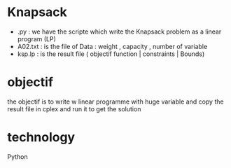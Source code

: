 # Knapsack
- .py : we have the scripte which write the Knapsack problem as a linear program (LP)
- A02.txt : is the file of Data : weight , capacity , number of variable
- ksp.lp : is the result file ( objectif function |  constraints | Bounds)
# objectif 
the objectif is to write w linear programme with huge variable 
and copy the result file in cplex and run it to get the solution

# technology

Python
